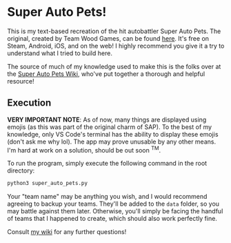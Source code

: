 # Super Auto Pets!

This is my text-based recreation of the hit autobattler Super Auto Pets. The original, created by Team Wood Games, can be found [here](https://teamwoodgames.com/). It's free on Steam, Android, iOS, and on the web! I highly recommend you give it a try to understand what I tried to build here.

The source of much of my knowledge used to make this is the folks over at the [Super Auto Pets Wiki](https://superautopets.wiki.gg/wiki/Super_Auto_Pets_Wiki), who've put together a thorough and helpful resource!

## Execution

**VERY IMPORTANT NOTE**: As of now, many things are displayed using emojis (as this was part of the original charm of SAP). To the best of my knowledge, only VS Code's terminal has the ability to display these emojis (don't ask me why lol). The app may prove unusable by any other means. I'm hard at work on a solution, should be out soon <sup>TM</sup>.

To run the program, simply execute the following command in the root directory:

```bash
python3 super_auto_pets.py
```

Your "team name" may be anything you wish, and I would recommend agreeing to backup your teams. They'll be added to the `data` folder, so you may battle against them later. Otherwise, you'll simply be facing the handful of teams that I happened to create, which should also work perfectly fine.

Consult [my wiki](https://github.com/EthanCherian/SuperAutoPets/wiki) for any further questions!